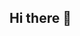 ## Hi there 👋

<!--

- 🔭 I’m currently working on wildlife-alert-system-wireframe
- 🌱 I’m currently learning js
- ⚡ Fun fact: Fun fact
-->
